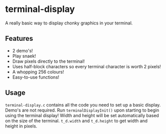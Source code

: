 # terminal-display
A really basic way to display chonky graphics in your terminal.

## Features
- 2 demo's!
- Play snaek!
- Draw pixels directly to the terminal!
- Uses half-block characters so every terminal character is worth 2 pixels!
- A whopping 256 colours!
- Easy-to-use functions!

## Usage
`terminal-display.c` contains all the code you need to set up a basic display. Demo's are not required.
Run `terminalDisplayInit()` upon starting to begin using the terminal display!
Width and height will be set automatically based on the size of the terminal.
`t_d.width` and `t_d.height` to get width and height in pixels.
